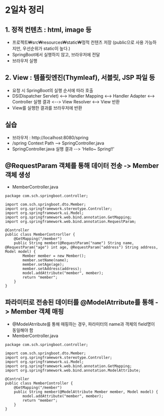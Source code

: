 # 2일차 정리


## 1. 정적 컨텐츠 : html, image 등
- 프로젝트₩src₩resources₩static₩정적 컨텐츠 저장 (public으로 사용 가능하지만, 우선순위가 static이 높다.)
- SpringBoot에서 실행하지 않고, 브라우저에 전달
- 브라우저 실행


## 2. View : 템플릿엔진(Thymleaf), 서블릿, JSP 파일 등
- 요청 시 SpringBoot의 실행 순서에 따라 호출
- DS(Dispatcher Servlet) <--> Handler Mapping <--> Handler Adapter <--> Controller 실행 결과 <--> View Resolver <--> View 반환
- View를 실행한 결과를 브라우저에 반환


## 실습
- 브라우저 : http://localhost:8080/spring
- /spring Context Path --> SpringController.java
- SpringController.java 실행 결과 --> 'Hello~ Spring!!'


## @RequestParam 객체를 통해 데이터 전송 -> Member 객체 생성
- MemberController.java
```
package com.sch.springboot.controller;

import com.sch.springboot.dto.Member;
import org.springframework.stereotype.Controller;
import org.springframework.ui.Model;
import org.springframework.web.bind.annotation.GetMapping;
import org.springframework.web.bind.annotation.RequestParam;

@Controller
public class MemberControrller {
    @GetMapping("/member")
    public String member(@RequestParam("name") String name, @RequestParam("age") int age, @RequestParam("address") String address, Model model) {
        Member member = new Member();
        member.setName(name);
        member.setAge(age);
        member.setAddress(address);
        model.addAttribute("member", member);
        return "member";
    }
}

```


## 파라미터로 전송된 데이터를 @ModelAtrribute를 통해 -> Member 객체 매핑
- @ModelAtrribute를 통해 매핑하는 경우, 파라미터의 name과 객체의 field명이 동일해야 함
- MemberController.java
```
package com.sch.springboot.controller;

import com.sch.springboot.dto.Member;
import org.springframework.stereotype.Controller;
import org.springframework.ui.Model;
import org.springframework.web.bind.annotation.GetMapping;
import org.springframework.web.bind.annotation.ModelAttribute;

@Controller
public class MemberController {
    @GetMapping("/member")
    public String member(@ModelAttribute Member member, Model model) {
        model.addAttribute("member", member);
        return "member";
    }
}

```